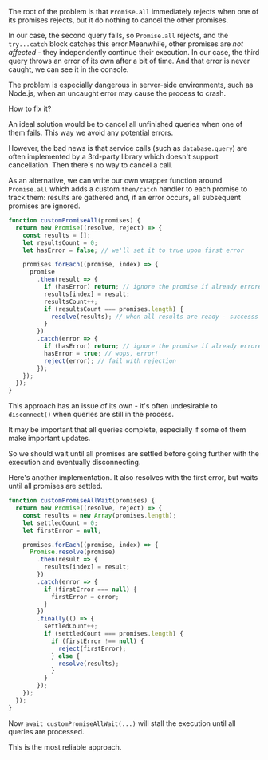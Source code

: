 
The root of the problem is that `Promise.all` immediately rejects when one of its promises rejects, but it do nothing to cancel the other promises.

In our case, the second query fails, so `Promise.all` rejects, and the `try...catch` block catches this error.Meanwhile, other promises are *not affected* - they independently continue their execution. In our case, the third query throws an error of its own after a bit of time. And that error is never caught, we can see it in the console.

The problem is especially dangerous in server-side environments, such as Node.js, when an uncaught error may cause the process to crash.

How to fix it?

An ideal solution would be to cancel all unfinished queries when one of them fails. This way we avoid any potential errors.

However, the bad news is that service calls (such as `database.query`) are often implemented by a 3rd-party library which doesn't support cancellation. Then there's no way to cancel a call.

As an alternative, we can write our own wrapper function around `Promise.all` which adds a custom `then/catch` handler to each promise to track them: results are gathered and, if an error occurs, all subsequent promises are ignored.

```js
function customPromiseAll(promises) {
  return new Promise((resolve, reject) => {
    const results = [];
    let resultsCount = 0;
    let hasError = false; // we'll set it to true upon first error

    promises.forEach((promise, index) => {
      promise
        .then(result => {
          if (hasError) return; // ignore the promise if already errored
          results[index] = result;
          resultsCount++;
          if (resultsCount === promises.length) {
            resolve(results); // when all results are ready - successs
          }
        })
        .catch(error => {
          if (hasError) return; // ignore the promise if already errored
          hasError = true; // wops, error!
          reject(error); // fail with rejection
        });
    });
  });
}
```

This approach has an issue of its own - it's often undesirable to `disconnect()` when queries are still in the process.

It may be important that all queries complete, especially if some of them make important updates.

So we should wait until all promises are settled before going further with the execution and eventually disconnecting.

Here's another implementation. It also resolves with the first error, but waits until all promises are settled.

```js
function customPromiseAllWait(promises) {
  return new Promise((resolve, reject) => {
    const results = new Array(promises.length);
    let settledCount = 0;
    let firstError = null;

    promises.forEach((promise, index) => {
      Promise.resolve(promise)
        .then(result => {
          results[index] = result;
        })
        .catch(error => {
          if (firstError === null) {
            firstError = error;
          }
        })
        .finally(() => {
          settledCount++;
          if (settledCount === promises.length) {
            if (firstError !== null) {
              reject(firstError);
            } else {
              resolve(results);
            }
          }
        });
    });
  });
}
```

Now `await customPromiseAllWait(...)` will stall the execution until all queries are processed.

This is the most reliable approach.

